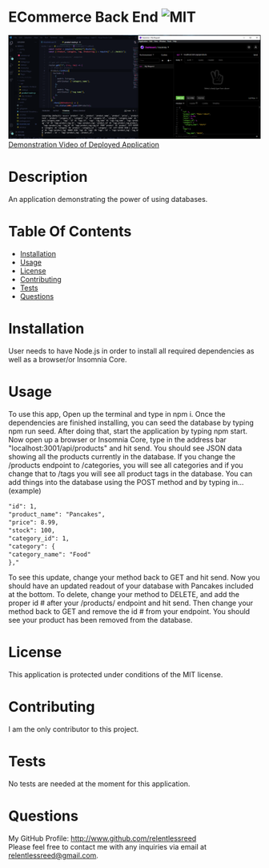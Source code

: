 # ECommerce Back End ![MIT](https://img.shields.io/badge/license-MIT-blue.svg)

![Screenshot](./assets/ecommercebackend.png)  
[Demonstration Video of Deployed Application](https://drive.google.com/file/d/1hnbG9ZOjxxX4gJO2nh1a9GXkEC7Q5G9w/view?usp=sharing)

# Description

An application demonstrating the power of using databases.

# Table Of Contents

- [Installation](#installation)
- [Usage](#usage)
- [License](#license)
- [Contributing](#contributing)
- [Tests](#tests)
- [Questions](#questions)

# Installation

User needs to have Node.js in order to install all required dependencies as well as a browser/or Insomnia Core.

# Usage

To use this app, Open up the terminal and type in npm i. Once the dependencies are finished installing, you can seed the database by typing npm run seed. After doing that, start the application by typing npm start. Now open up a browser or Insomnia Core, type in the address bar "localhost:3001/api/products" and hit send. You should see JSON data showing all the products currently in the database. If you change the /products endpoint to /categories, you will see all categories and if you change that to /tags you will see all product tags in the database. You can add things into the database using the POST method and by typing in... (example)

```"{
"id": 1,
"product_name": "Pancakes",
"price": 8.99,
"stock": 100,
"category_id": 1,
"category": {
"category_name": "Food"
},"
```

To see this update, change your method back to GET and hit send. Now you should have an updated readout of your database with Pancakes included at the bottom.
To delete, change your method to DELETE, and add the proper id # after your /products/ endpoint and hit send. Then change your method back to GET and remove the id # from your endpoint. You should see your product has been removed from the database.

# License

This application is protected under conditions of the MIT license.

# Contributing

I am the only contributor to this project.

# Tests

No tests are needed at the moment for this application.

# Questions

My GitHub Profile: http://www.github.com/relentlessreed  
Please feel free to contact me with any inquiries via email at relentlessreed@gmail.com.
